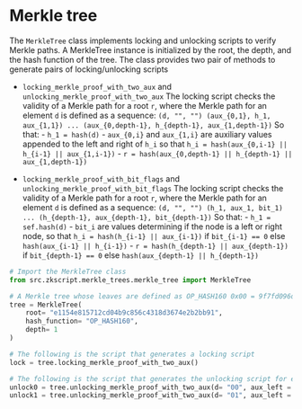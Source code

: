 # Merkle tree

The `MerkleTree` class implements locking and unlocking scripts to verify Merkle paths.
A MerkleTree instance is initialized by the root, the depth, and the hash function of the tree.
The class provides two pair of methods to generate pairs of locking/unlocking scripts

- `locking_merkle_proof_with_two_aux` and `unlocking_merkle_proof_with_two_aux`
    The locking script checks the validity of a Merkle path for a root `r`, where the Merkle path for an element `d` is defined as a sequence:
            `(d, "", "") (aux_{0,1}, h_1, aux_{1,1}) ... (aux_{0,depth-1}, h_{depth-1}, aux_{1,depth-1})`
    So that:
        - `h_1 = hash(d)`
        - `aux_{0,i}` and `aux_{1,i}` are auxiliary values appended to the left and right of `h_i` so that
            `h_i = hash(aux_{0,i-1} || h_{i-1} || aux_{1,i-1})`
        - `r = hash(aux_{0,depth-1} || h_{depth-1} || aux_{1,depth-1})`

- `locking_merkle_proof_with_bit_flags` and `unlocking_merkle_proof_with_bit_flags`
    The locking script checks the validity of a Merkle path for a root `r`, where the Merkle path for an element `d` is defined as a sequence:
            `(d, "", "") (h_1, aux_1, bit_1) ... (h_{depth-1}, aux_{depth-1}, bit_{depth-1})`
    So that:
        - `h_1 = sef.hash(d)`
        - `bit_i` are values determining if the node is a left or right node, so that
            `h_i = hash(h_{i-1} || aux_{i-1})` if `bit_{i-1} == 0` else `hash(aux_{i-1} || h_{i-1})`
        - `r = hash(h_{depth-1} || aux_{depth-1})` if `bit_{depth-1} == 0` else `hash(aux_{depth-1} || h_{depth-1})`

```python
# Import the MerkleTree class
from src.zkscript.merkle_trees.merkle_tree import MerkleTree

# A Merkle tree whose leaves are defined as OP_HASH160 0x00 = 9f7fd096d37ed2c0e3f7f0cfc924beef4ffceb68 and OP_HASH160 0x01 = c51b66bced5e4491001bd702669770dccf440982
tree = MerkleTree(
    root= "e1154e815712cd04b9c856c4318d3674e2b2bb91",
    hash_function= "OP_HASH160",
    depth= 1
)

# The following is the script that generates a locking script 
lock = tree.locking_merkle_proof_with_two_aux()

# The following is the script that generates the unlocking script for each of the leaves
unlock0 = tree.unlocking_merkle_proof_with_two_aux(d= "00", aux_left = [""], aux_right = ["c51b66bced5e4491001bd702669770dccf440982"])
unlock1 = tree.unlocking_merkle_proof_with_two_aux(d= "01", aux_left = ["9f7fd096d37ed2c0e3f7f0cfc924beef4ffceb68"], aux_right = [""])
```
